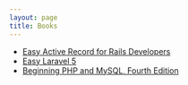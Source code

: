 ```yaml
---
layout: page
title: Books
---
```


* [Easy Active Record for Rails Developers](http://easyactiverecord.com/)
* [Easy Laravel 5](http://easylaravelbook.com/)
* [Beginning PHP and MySQL, Fourth Edition](http://www.amazon.com/Beginning-PHP-MySQL-Professional-Development/dp/1430231149)